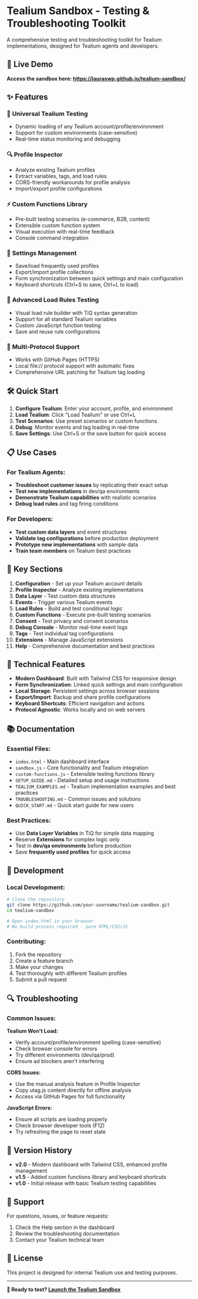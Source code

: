 # Tealium Sandbox - Testing & Troubleshooting Toolkit

A comprehensive testing and troubleshooting toolkit for Tealium implementations, designed for Tealium agents and developers.

## 🚀 Live Demo

**Access the sandbox here: https://lauraswp.github.io/tealium-sandbox/**

## ✨ Features

### 🔧 **Universal Tealium Testing**
- Dynamic loading of any Tealium account/profile/environment
- Support for custom environments (case-sensitive)
- Real-time status monitoring and debugging

### 🔍 **Profile Inspector**
- Analyze existing Tealium profiles
- Extract variables, tags, and load rules
- CORS-friendly workarounds for profile analysis
- Import/export profile configurations

### ⚡ **Custom Functions Library**
- Pre-built testing scenarios (e-commerce, B2B, content)
- Extensible custom function system
- Visual execution with real-time feedback
- Console command integration

### 💾 **Settings Management**
- Save/load frequently used profiles
- Export/import profile collections
- Form synchronization between quick settings and main configuration
- Keyboard shortcuts (Ctrl+S to save, Ctrl+L to load)

### 📏 **Advanced Load Rules Testing**
- Visual load rule builder with TiQ syntax generation
- Support for all standard Tealium variables
- Custom JavaScript function testing
- Save and reuse rule configurations

### 🎯 **Multi-Protocol Support**
- Works with GitHub Pages (HTTPS)
- Local file:// protocol support with automatic fixes
- Comprehensive URL patching for Tealium tag loading

## 🛠️ **Quick Start**

1. **Configure Tealium**: Enter your account, profile, and environment
2. **Load Tealium**: Click "Load Tealium" or use Ctrl+L
3. **Test Scenarios**: Use preset scenarios or custom functions
4. **Debug**: Monitor events and tag loading in real-time
5. **Save Settings**: Use Ctrl+S or the save button for quick access

## 📋 **Use Cases**

### For Tealium Agents:
- **Troubleshoot customer issues** by replicating their exact setup
- **Test new implementations** in dev/qa environments
- **Demonstrate Tealium capabilities** with realistic scenarios
- **Debug load rules** and tag firing conditions

### For Developers:
- **Test custom data layers** and event structures
- **Validate tag configurations** before production deployment
- **Prototype new implementations** with sample data
- **Train team members** on Tealium best practices

## 🎯 **Key Sections**

1. **Configuration** - Set up your Tealium account details
2. **Profile Inspector** - Analyze existing implementations
3. **Data Layer** - Test custom data structures
4. **Events** - Trigger various Tealium events
5. **Load Rules** - Build and test conditional logic
6. **Custom Functions** - Execute pre-built testing scenarios
7. **Consent** - Test privacy and consent scenarios
8. **Debug Console** - Monitor real-time event logs
9. **Tags** - Test individual tag configurations
10. **Extensions** - Manage JavaScript extensions
11. **Help** - Comprehensive documentation and best practices

## 🔧 **Technical Features**

- **Modern Dashboard**: Built with Tailwind CSS for responsive design
- **Form Synchronization**: Linked quick settings and main configuration
- **Local Storage**: Persistent settings across browser sessions
- **Export/Import**: Backup and share profile configurations
- **Keyboard Shortcuts**: Efficient navigation and actions
- **Protocol Agnostic**: Works locally and on web servers

## 📚 **Documentation**

### Essential Files:
- `index.html` - Main dashboard interface
- `sandbox.js` - Core functionality and Tealium integration
- `custom-functions.js` - Extensible testing functions library
- `SETUP_GUIDE.md` - Detailed setup and usage instructions
- `TEALIUM_EXAMPLES.md` - Tealium implementation examples and best practices
- `TROUBLESHOOTING.md` - Common issues and solutions
- `QUICK_START.md` - Quick start guide for new users

### Best Practices:
- Use **Data Layer Variables** in TiQ for simple data mapping
- Reserve **Extensions** for complex logic only
- Test in **dev/qa environments** before production
- Save **frequently used profiles** for quick access

## 🚀 **Development**

### Local Development:
```bash
# Clone the repository
git clone https://github.com/your-username/tealium-sandbox.git
cd tealium-sandbox

# Open index.html in your browser
# No build process required - pure HTML/CSS/JS
```

### Contributing:
1. Fork the repository
2. Create a feature branch
3. Make your changes
4. Test thoroughly with different Tealium profiles
5. Submit a pull request

## 🔍 **Troubleshooting**

### Common Issues:

**Tealium Won't Load:**
- Verify account/profile/environment spelling (case-sensitive)
- Check browser console for errors
- Try different environments (dev/qa/prod)
- Ensure ad blockers aren't interfering

**CORS Issues:**
- Use the manual analysis feature in Profile Inspector
- Copy utag.js content directly for offline analysis
- Access via GitHub Pages for full functionality

**JavaScript Errors:**
- Ensure all scripts are loading properly
- Check browser developer tools (F12)
- Try refreshing the page to reset state

## 📝 **Version History**

- **v2.0** - Modern dashboard with Tailwind CSS, enhanced profile management
- **v1.5** - Added custom functions library and keyboard shortcuts
- **v1.0** - Initial release with basic Tealium testing capabilities

## 🤝 **Support**

For questions, issues, or feature requests:
1. Check the Help section in the dashboard
2. Review the troubleshooting documentation
3. Contact your Tealium technical team

## 📄 **License**

This project is designed for internal Tealium use and testing purposes.

---


**🎯 Ready to test? [Launch the Tealium Sandbox](https://your-username.github.io/tealium-sandbox)**
